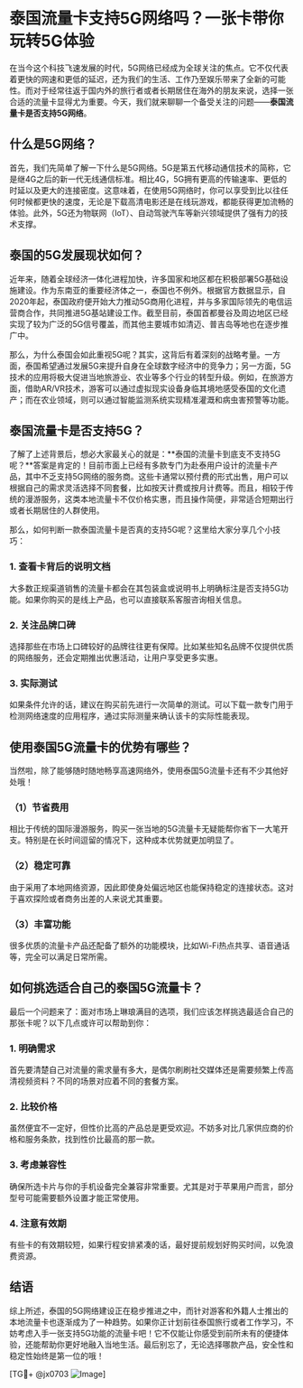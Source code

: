 # 泰国流量卡支持5G网络吗？一张卡带你玩转5G体验

在当今这个科技飞速发展的时代，5G网络已经成为全球关注的焦点。它不仅代表着更快的网速和更低的延迟，还为我们的生活、工作乃至娱乐带来了全新的可能性。而对于经常往返于国内外的旅行者或者长期居住在海外的朋友来说，选择一张合适的流量卡显得尤为重要。今天，我们就来聊聊一个备受关注的问题——**泰国流量卡是否支持5G网络**。

## 什么是5G网络？

首先，我们先简单了解一下什么是5G网络。5G是第五代移动通信技术的简称，它是继4G之后的新一代无线通信标准。相比4G，5G拥有更高的传输速率、更低的时延以及更大的连接密度。这意味着，在使用5G网络时，你可以享受到比以往任何时候都更快的速度，无论是下载高清电影还是在线玩游戏，都能获得更加流畅的体验。此外，5G还为物联网（IoT）、自动驾驶汽车等新兴领域提供了强有力的技术支撑。

## 泰国的5G发展现状如何？

近年来，随着全球经济一体化进程加快，许多国家和地区都在积极部署5G基础设施建设。作为东南亚的重要经济体之一，泰国也不例外。根据官方数据显示，自2020年起，泰国政府便开始大力推动5G商用化进程，并与多家国际领先的电信运营商合作，共同推进5G基站建设工作。截至目前，泰国首都曼谷及周边地区已经实现了较为广泛的5G信号覆盖，而其他主要城市如清迈、普吉岛等地也在逐步推广中。

那么，为什么泰国会如此重视5G呢？其实，这背后有着深刻的战略考量。一方面，泰国希望通过发展5G来提升自身在全球数字经济中的竞争力；另一方面，5G技术的应用将极大促进当地旅游业、农业等多个行业的转型升级。例如，在旅游方面，借助AR/VR技术，游客可以通过虚拟现实设备身临其境地感受泰国的文化遗产；而在农业领域，则可以通过智能监测系统实现精准灌溉和病虫害预警等功能。

## 泰国流量卡是否支持5G？

了解了上述背景后，想必大家最关心的就是：**泰国的流量卡到底支不支持5G呢？**答案是肯定的！目前市面上已经有多款专门为赴泰用户设计的流量卡产品，其中不乏支持5G网络的服务商。这些卡通常以预付费的形式出售，用户可以根据自己的需求灵活选择不同套餐，比如按天计费或按月计费等。而且，相较于传统的漫游服务，这类本地流量卡不仅价格实惠，而且操作简便，非常适合短期出行或者长期居住的人群使用。

那么，如何判断一款泰国流量卡是否真的支持5G呢？这里给大家分享几个小技巧：

### 1. 查看卡背后的说明文档
大多数正规渠道销售的流量卡都会在其包装盒或说明书上明确标注是否支持5G功能。如果你购买的是线上产品，也可以直接联系客服咨询相关信息。

### 2. 关注品牌口碑
选择那些在市场上口碑较好的品牌往往更有保障。比如某些知名品牌不仅提供优质的网络服务，还会定期推出优惠活动，让用户享受更多实惠。

### 3. 实际测试
如果条件允许的话，建议在购买前先进行一次简单的测试。可以下载一款专门用于检测网络速度的应用程序，通过实际测量来确认该卡的实际性能表现。

## 使用泰国5G流量卡的优势有哪些？

当然啦，除了能够随时随地畅享高速网络外，使用泰国5G流量卡还有不少其他好处哦！

### （1）节省费用
相比于传统的国际漫游服务，购买一张当地的5G流量卡无疑能帮你省下一大笔开支。特别是在长时间逗留的情况下，这种成本优势就更加明显了。

### （2）稳定可靠
由于采用了本地网络资源，因此即使身处偏远地区也能保持稳定的连接状态。这对于喜欢探险或者商务出差的人来说尤其重要。

### （3）丰富功能
很多优质的流量卡产品还配备了额外的功能模块，比如Wi-Fi热点共享、语音通话等，完全可以满足日常所需。

## 如何挑选适合自己的泰国5G流量卡？

最后一个问题来了：面对市场上琳琅满目的选项，我们应该怎样挑选最适合自己的那张卡呢？以下几点或许可以帮助到你：

### 1. 明确需求
首先要清楚自己对流量的需求量有多大，是偶尔刷刷社交媒体还是需要频繁上传高清视频资料？不同的场景对应着不同的套餐方案。

### 2. 比较价格
虽然便宜不一定好，但性价比高的产品总是更受欢迎。不妨多对比几家供应商的价格和服务条款，找到性价比最高的那一款。

### 3. 考虑兼容性
确保所选卡片与你的手机设备完全兼容非常重要。尤其是对于苹果用户而言，部分型号可能需要额外设置才能正常使用。

### 4. 注意有效期
有些卡的有效期较短，如果行程安排紧凑的话，最好提前规划好购买时间，以免浪费资源。

## 结语

综上所述，泰国的5G网络建设正在稳步推进之中，而针对游客和外籍人士推出的本地流量卡也逐渐成为了一种趋势。如果你正计划前往泰国旅行或者工作学习，不妨考虑入手一张支持5G功能的流量卡吧！它不仅能让你感受到前所未有的便捷体验，还能帮助你更好地融入当地生活。最后别忘了，无论选择哪款产品，安全性和稳定性始终是第一位的哦！

[TG💪+ @jx0703 ![Image](https://github.com/user-attachments/assets/dbca1d08-cadb-493c-b0ec-ad6f7a83f270)]
